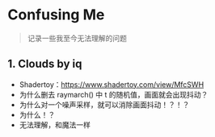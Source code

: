 # Confusing Me

> 记录一些我至今无法理解的问题

## 1. Clouds by iq

* Shadertoy：https://www.shadertoy.com/view/MfcSWH
* 为什么删去 raymarch() 中 t 的随机值，画面就会出现抖动？
* 为什么对一个噪声采样，就可以消除画面抖动！？！？
* 为什么！？
* 无法理解，和魔法一样